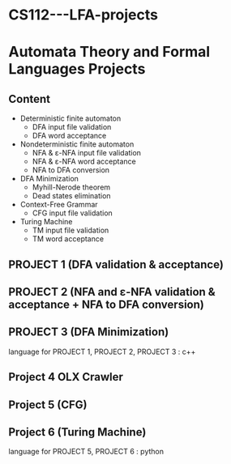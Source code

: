 # CS112---LFA-projects

# Automata Theory and Formal Languages Projects

## Content
- Deterministic finite automaton
	- DFA input file validation
	- DFA word acceptance
- Nondeterministic finite automaton
	- NFA & ε-NFA input file validation
	- NFA & ε-NFA word acceptance
	- NFA to DFA conversion
- DFA Minimization
	- Myhill-Nerode theorem
	- Dead states elimination
- Context-Free Grammar
	- CFG input file validation
- Turing Machine
	- TM input file validation
	- TM word acceptance


## PROJECT 1 (DFA validation & acceptance)

## PROJECT 2 (NFA and ε-NFA validation & acceptance + NFA to DFA conversion)

## PROJECT 3 (DFA Minimization)

language for PROJECT 1, PROJECT 2, PROJECT 3 : c++

## Project 4 OLX Crawler
## Project 5 (CFG)
## Project 6 (Turing Machine)
language for PROJECT 5, PROJECT 6 : python
